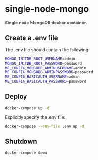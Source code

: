 # single-node-mongo

Single node MongoDB docker container.

## Create a .env file

The .env file should contain the following:

```bash
MONGO_INITDB_ROOT_USERNAME=admin
MONGO_INITDB_ROOT_PASSWORD=password
ME_CONFIG_MONGODB_ADMINUSERNAME=admin
ME_CONFIG_MONGODB_ADMINPASSWORD=password
ME_CONFIG_BASICAUTH_USERNAME=admin
ME_CONFIG_BASICAUTH_PASSWORD=password
```

## Deploy

```bash
docker-compose up -d
```

Explicitly specify the .env file:

```bash
docker-compose --env-file .env up -d
```

## Shutdown

```bash
docker-compose down
```
